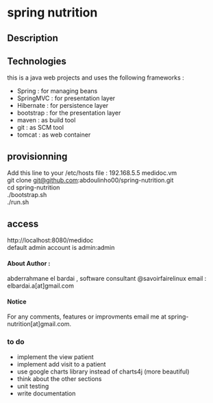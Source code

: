 # spring nutrition
## Description


## Technologies
this is a java web projects and uses the following frameworks :
- Spring : for managing beans
- SpringMVC : for presentation layer
- Hibernate : for persistence layer
- bootstrap : for the presentation layer
- maven : as build tool
- git : as SCM tool
- tomcat : as web container

## provisionning
Add this line to your /etc/hosts file :
192.168.5.5  medidoc.vm<br/>
git clone git@github.com:abdoulinho00/spring-nutrition.git <br/>
cd spring-nutrition <br/>
./bootstrap.sh <br/>
./run.sh <br/>
## access
http://localhost:8080/medidoc <br/>
default admin account is admin:admin
#### About Author : 
abderrahmane el bardai , software consultant @savoirfairelinux
email : elbardai.a[at]gmail.com
#### Notice
For any comments, features or improvments email me at spring-nutrition[at]gmail.com.

### to do 

- implement the view patient
- implement add visit to a patient
- use google charts library instead of charts4j (more beautiful)
- think about the other sections
- unit testing
- write documentation
